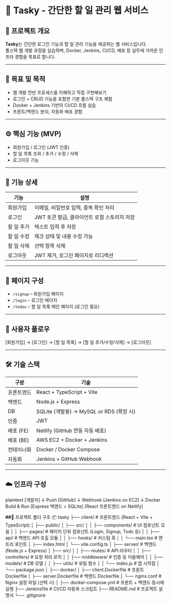 # 📝 Tasky - 간단한 할 일 관리 웹 서비스

## 📌 프로젝트 개요

**Tasky**는 간단한 로그인 기능과 할 일 관리 기능을 제공하는 웹 서비스입니다.  
풀스택 웹 개발 과정을 실습하며, Docker, Jenkins, CI/CD, 배포 등 실무에 가까운 인프라 경험을 목표로 합니다.

---

## 🎯 목표 및 목적

- 웹 개발 전반 프로세스를 이해하고 직접 구현해보기
- 로그인 + CRUD 기능을 포함한 기본 풀스택 구조 체험
- Docker + Jenkins 기반의 CI/CD 흐름 실습
- 프론트/백엔드 분리, 자동화 배포 경험

---

## ⚙️ 핵심 기능 (MVP)

- 회원가입 / 로그인 (JWT 인증)
- 할 일 목록 조회 / 추가 / 수정 / 삭제
- 로그아웃 기능

---

## 📄 기능 상세

| 기능        | 설명                                      |
|-------------|-------------------------------------------|
| 회원가입     | 이메일, 비밀번호 입력, 중복 확인 처리         |
| 로그인       | JWT 토큰 발급, 클라이언트 로컬 스토리지 저장    |
| 할 일 추가    | 텍스트 입력 후 저장                          |
| 할 일 수정    | 체크 상태 및 내용 수정 가능                    |
| 할 일 삭제    | 선택 항목 삭제                                |
| 로그아웃     | JWT 제거, 로그인 페이지로 리디렉션             |

---

## 🧩 페이지 구성

- `/signup` – 회원가입 페이지  
- `/login` – 로그인 페이지  
- `/todos` – 할 일 목록 메인 페이지 (로그인 필요)

---

## 👤 사용자 플로우

[회원가입] → [로그인] → [할 일 목록] → [할 일 추가/수정/삭제] → [로그아웃]

---

## 🛠️ 기술 스택

| 구분         | 기술                                      |
|--------------|-------------------------------------------|
| 프론트엔드     | React + TypeScript + Vite                |
| 백엔드        | Node.js + Express                         |
| DB           | SQLite (개발용) → MySQL or RDS (확장 시)   |
| 인증         | JWT                                       |
| 배포 (FE)     | Netlify (GitHub 연동 자동 배포)            |
| 배포 (BE)     | AWS EC2 + Docker + Jenkins                |
| 컨테이너화     | Docker / Docker Compose                   |
| 자동화        | Jenkins + GitHub Webhook                  |

---

## ☁️ 인프라 구성
plaintext
[개발자]
   ↓ Push
[GitHub]
   ↓ Webhook
[Jenkins on EC2]
   ↓ Docker Build & Run
[Express 백엔드 + SQLite]
[React 프론트엔드 on Netlify]


**##**📁 프로젝트 폴더 구조
📦 tasky
├── client/                # 프론트엔드 (React + Vite + TypeScript)
│   ├── public/
│   ├── src/
│   │   ├── components/    # UI 컴포넌트 모음
│   │   ├── pages/         # 페이지 단위 컴포넌트 (Login, Signup, Todo 등)
│   │   ├── api/           # 백엔드 API 호출 모듈
│   │   ├── hooks/         # 커스텀 훅
│   │   └── main.tsx       # 엔트리 포인트
│   ├── index.html
│   └── vite.config.ts
│
├── server/                # 백엔드 (Node.js + Express)
│   ├── src/
│   │   ├── routes/        # API 라우터
│   │   ├── controllers/   # 요청 처리 로직
│   │   ├── middleware/    # 인증 등 미들웨어
│   │   ├── models/        # DB 모델
│   │   ├── utils/         # 유틸 함수
│   │   └── index.js       # 앱 시작점
│   └── package.json
│
├── docker/
│   ├── client.Dockerfile  # 프론트 Dockerfile
│   ├── server.Dockerfile  # 백엔드 Dockerfile
│   └── nginx.conf         # Nginx 설정 파일 (선택 시)
│
├── docker-compose.yml     # 프론트 + 백엔드 동시에 실행
├── Jenkinsfile            # CI/CD 자동화 스크립트
├── README.md              # 프로젝트 설명서
└── .gitignore
